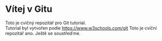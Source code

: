 # Vítej v Gitu

Toto je cvičný repozitář pro Git tutorial.</br>
Tutorial byl vytvořen podle https://www.w3schools.com/git
Toto je cviční repozitář ano.
Ještě se soustřeďme.
